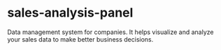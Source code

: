 # sales-analysis-panel
Data management system for companies. It helps visualize and analyze your sales data to make better business decisions.
